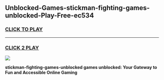 
## Unblocked-Games-stickman-fighting-games-unblocked-Play-Free-ec534
<h3>
<a href="https://premium76.site?title=stickman-fighting-games-unblocked&ref=21A">CLICK TO PLAY</a></h3>
<hr>

<h3>
<a href="https://premium76.site?title=stickman-fighting-games-unblocked&ref=21A">CLICK 2 PLAY</a>
  
</h3>

<a href="https://premium76.site?title=stickman-fighting-games-unblocked&ref=21A"><img src="https://clearcache.store/games.png"></a>


**stickman-fighting-games-unblocked games unblocked: Your Gateway to Fun and Accessible Online Gaming**
